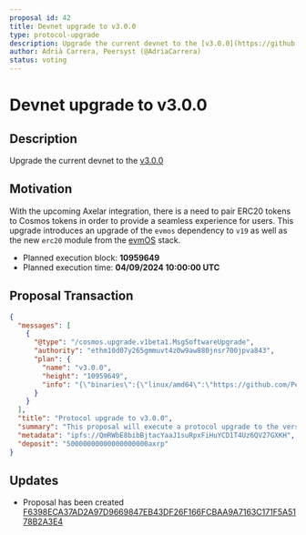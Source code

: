 ```yaml
---
proposal id: 42
title: Devnet upgrade to v3.0.0
type: protocol-upgrade
description: Upgrade the current devnet to the [v3.0.0](https://github.com/xrplevm/node/releases/tag/v3.0.0)
author: Adrià Carrera, Peersyst (@AdriaCarrera)
status: voting
---
```


# Devnet upgrade to v3.0.0

## Description

Upgrade the current devnet to the [v3.0.0](https://github.com/xrplevm/node/releases/tag/v3.0.0)

## Motivation

With the upcoming Axelar integration, there is a need to pair ERC20 tokens to Cosmos tokens in order to provide a seamless experience for users. 
This upgrade introduces an upgrade of the `evmos` dependency to `v19` as well as the new `erc20` module from the [evmOS](https://github.com/evmos/os) stack.

- Planned execution block: **10959649**
- Planned execution time: **04/09/2024 10:00:00 UTC** 

## Proposal Transaction

```json
{
  "messages": [
    {
      "@type": "/cosmos.upgrade.v1beta1.MsgSoftwareUpgrade",
      "authority": "ethm10d07y265gmmuvt4z0w9aw880jnsr700jpva843",
      "plan": {
        "name": "v3.0.0",
        "height": "10959649",
        "info": "{\"binaries\":{\"linux/amd64\":\"https://github.com/Peersyst/exrp/releases/download/v3.0.0/node_3.0.0_Linux_amd64.tar.gz\",\"linux/arm64\":\"https://github.com/Peersyst/exrp/releases/download/v3.0.0/node_3.0.0_Linux_arm64.tar.gz\",\"darwin/amd64\":\"https://github.com/Peersyst/exrp/releases/download/v3.0.0/node_3.0.0_Darwin_amd64.tar.gz\",\"darwin/arm64\":\"https://github.com/Peersyst/exrp/releases/download/v3.0.0/node_3.0.0_Darwin_arm64.tar.gz\"}}"
      }
    }
  ],
  "title": "Protocol upgrade to v3.0.0",
  "summary": "This proposal will execute a protocol upgrade to the version 3.0.0 (https://github.com/xrplevm/node/releases/tag/v3.0.0)",
  "metadata": "ipfs://QmRWbE8bibBjtacYaaJ1suRpxFiHuYCD1T4Uz6QV27GXKH",
  "deposit": "50000000000000000000axrp"
}

```

## Updates

- Proposal has been created [F6398ECA37AD2A97D9669847EB43DF26F166FCBAA9A7163C171F5A5178B2A3E4](https://governance.xrplevm.org/xrp/transactions/F6398ECA37AD2A97D9669847EB43DF26F166FCBAA9A7163C171F5A5178B2A3E4)